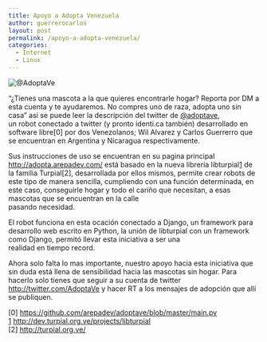 ```yaml
---
title: Apoyo a Adopta Venezuela
author: guerrerocarlos
layout: post
permalink: /apoyo-a-adopta-venezuela/
categories:
  - Internet
  - Linux
---
```

![@AdoptaVe][1]

&#8220;¿Tienes una mascota a la que quieres encontrarle hogar? Reporta por DM a esta cuenta y te ayudaremos. No compres uno de raza, adopta uno sin casa&#8221; así se puede leer la descripción del twitter de <a href="http://twitter.com/AdoptaVe" title="Twitter AdoptaVe" target="_blank">@adoptave</a>,  
un robot conectado a twitter (y pronto identi.ca también) desarrollado en software libre[0] por dos Venezolanos; Wil Alvarez y Carlos Guerrerro que se encuentran en Argentina y Nicaragua respectivamente.

Sus instrucciones de uso se encuentran en su pagina principal <a href="http://adopta.arepadev.com/" title="Adopta Venezuela" target="_blank">http://adopta.arepadev.com/</a> está basado en la nueva librería libturpial[1] de la familia Turpial[2], desarrollada por ellos mismos, permite crear robots de este tipo de manera sencilla, cumpliendo con una función determinada, en este caso, conseguirle hogar y todo el cariño que necesitan, a esas mascotas que se encuentran en la calle  
pasando necesidad.

El robot funciona en esta ocación conectado a Django, un framework para desarrollo web escrito en Python, la unión de libturpial con un framework como Django, permitó llevar esta iniciativa a ser una  
realidad en tiempo record.

Ahora solo falta lo mas importante, nuestro apoyo hacia esta iniciativa que sin duda está llena de sensibilidad hacia las mascotas sin hogar. Para hacerlo solo tienes que seguir a su cuenta de twitter <a href="http://twitter.com/AdoptaVe" title="http://twitter.com/AdoptaVe" target="_blank">http://twitter.com/AdoptaVe</a> y hacer RT a los mensajes de adopción que allí se publiquen.

[0] <a href="https://github.com/arepadev/adoptave/blob/master/main.py" target="_blank">https://github.com/arepadev/adoptave/blob/master/main.py</a>  
[1] <a href="http://dev.turpial.org.ve/projects/libturpial" target="_blank">http://dev.turpial.org.ve/projects/libturpial</a>  
[2] <a href="http://turpial.org.ve/" target="_blank">http://turpial.org.ve/</a>

 [1]: https://si0.twimg.com/profile_images/1696791112/6519049037_90a6756840_reasonably_small.jpg